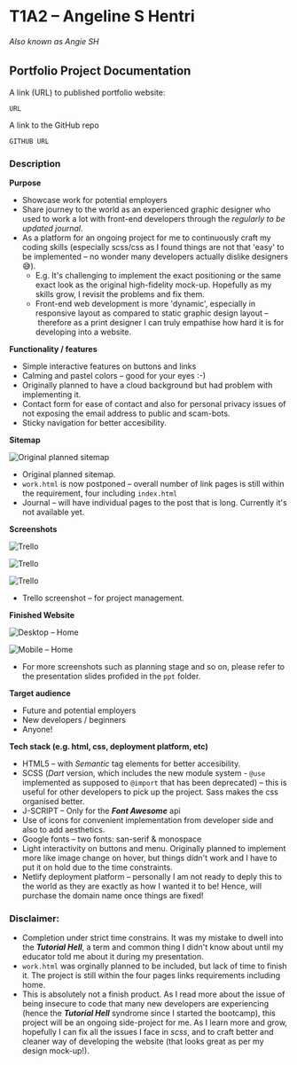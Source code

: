 # T1A2 – Angeline S Hentri 

###### Also known as Angie SH

## Portfolio Project Documentation

A link (URL) to published portfolio website:

` URL `

A link to the GitHub repo

`GITHUB URL`

### Description

**Purpose**

- Showcase work for potential employers
- Share journey to the world as an experienced graphic designer who used to work a lot with front-end developers through the *regularly to be updated journal*.
- As a platform for an ongoing project for me to continuously craft my coding skills (especially scss/css as I found things are not that 'easy' to be implemented – no wonder many developers actually dislike designers 😅).
  - E.g. It's challenging to implement the exact positioning or the same exact look as the original high-fidelity mock-up. Hopefully as my skills grow, I revisit the problems and fix them.
  - Front-end web development is more 'dynamic', especially in responsive layout as compared to static graphic design layout – therefore as a print designer I can truly empathise how hard it is for developing into a website.

**Functionality / features**

- Simple interactive features on buttons and links
- Calming and pastel colors – good for your eyes :-) 
- Originally planned to have a cloud background but had problem with implementing it.
- Contact form for ease of contact and also for personal privacy issues of not exposing the email address to public and scam-bots.
- Sticky navigation for better accesibility. 

**Sitemap**

![Original planned sitemap](./docs/images/original_sitemap.png)

- Original planned sitemap. 
- `work.html` is now postponed – overall number of link pages is still within the requirement, four including `index.html`
- Journal – will have individual pages to the post that is long. Currently it's not available yet. 

**Screenshots**

![Trello](./docs/images/trello__.png)

![Trello](./docs/images/trello.png)

![Trello](./docs/images/trello_.png)

- Trello screenshot – for project management.



**Finished Website**

![Desktop – Home](./docs/images/home_desktop.png)

![Mobile – Home](./docs/images/home_mobile.png)

- For more screenshots such as planning stage and so on, please refer to the presentation slides profided in the `ppt` folder.

**Target audience**

- Future and potential employers
- New developers / beginners
- Anyone!

**Tech stack (e.g. html, css, deployment platform, etc)**

- HTML5 – with *Semantic* tag elements for better accesibility.
- SCSS (*Dart* version, which includes the new module system - `@use` implemented as supposed to `@import` that has been deprecated) – this is useful for other developers to pick up the project. Sass makes the css organised better.
- J-SCRIPT – Only for the ***Font Awesome*** api
- Use of icons for convenient implementation from developer side and also to add aesthetics.
- Google fonts – two fonts: san-serif & monospace
- Light interactivity on buttons and menu. Originally planned to implement more like image change on hover, but things didn't work and I have to put it on hold due to the time constraints.
- Netlify deployment platform – personally I am not ready to deply this to the world as they are exactly as how I wanted it to be! Hence, will purchase the domain name once things are fixed!

### Disclaimer:

- Completion under strict time constrains. It was my mistake to dwell into the ***Tutorial Hell***, a term and common thing I didn't know about until my educator told me about it during my presentation.
- `work.html` was orginally planned to be included, but lack of time to finish it. The project is still within the four pages links requirements including home. 
- This is absolutely not a finish product. As I read more about the issue of being insecure to code  that many new developers are experiencing (hence the ***Tutorial Hell*** syndrome since I started the bootcamp), this project will be an ongoing side-project for me. As I learn more and grow, hopefully I can fix all the issues I face in *scss*, and to craft better and cleaner way of developing the website (that looks great as per my design mock-up!). 